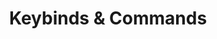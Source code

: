 ---
title: Keybinds & Commands
parent: Hardcoded Changes
permalink: /hardcoded-changes#keybinds--commands
has_children: false
nav_order: 1
---